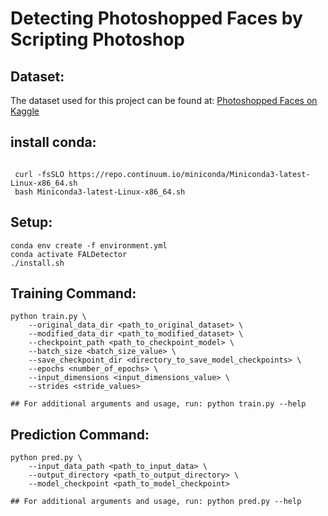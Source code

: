 # Detecting Photoshopped Faces by Scripting Photoshop



## Dataset:

The dataset used for this project can be found at: [Photoshopped Faces on Kaggle](https://www.kaggle.com/datasets/tbourton/photoshopped-faces)

## install conda:
```

 curl -fsSLO https://repo.continuum.io/miniconda/Miniconda3-latest-Linux-x86_64.sh
 bash Miniconda3-latest-Linux-x86_64.sh

```


## Setup:

```
conda env create -f environment.yml
conda activate FALDetector
./install.sh
```

## Training Command:

```
python train.py \
    --original_data_dir <path_to_original_dataset> \
    --modified_data_dir <path_to_modified_dataset> \
    --checkpoint_path <path_to_checkpoint_model> \
    --batch_size <batch_size_value> \
    --save_checkpoint_dir <directory_to_save_model_checkpoints> \
    --epochs <number_of_epochs> \
    --input_dimensions <input_dimensions_value> \
    --strides <stride_values>

## For additional arguments and usage, run: python train.py --help

```

## Prediction Command:

```
python pred.py \
    --input_data_path <path_to_input_data> \
    --output_directory <path_to_output_directory> \
    --model_checkpoint <path_to_model_checkpoint>

## For additional arguments and usage, run: python pred.py --help

```
